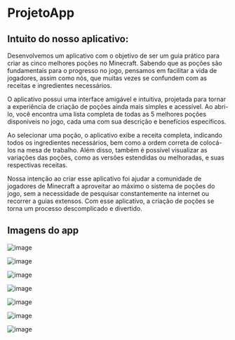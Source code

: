 # ProjetoApp

## Intuito do nosso aplicativo:

Desenvolvemos um aplicativo com o objetivo de ser um guia prático para criar as cinco melhores poções no Minecraft. Sabendo que as poções são fundamentais para o progresso no jogo, pensamos em facilitar a vida de jogadores, assim como nós, que muitas vezes se confundem com as receitas e ingredientes necessários.

O aplicativo possui uma interface amigável e intuitiva, projetada para tornar a experiência de criação de poções ainda mais simples e acessível. Ao abri-lo, você encontra uma lista completa de todas as 5 melhores poções disponíveis no jogo, cada uma com sua descrição e benefícios específicos.

Ao selecionar uma poção, o aplicativo exibe a receita completa, indicando todos os ingredientes necessários, bem como a ordem correta de colocá-los na mesa de trabalho. Além disso, também é possível visualizar as variações das poções, como as versões estendidas ou melhoradas, e suas respectivas receitas.

Nossa intenção ao criar esse aplicativo foi ajudar a comunidade de jogadores de Minecraft a aproveitar ao máximo o sistema de poções do jogo, sem a necessidade de pesquisar constantemente na internet ou recorrer a guias extensos. Com esse aplicativo, a criação de poções se torna um processo descomplicado e divertido.


 ## Imagens do app

![image](https://github.com/victortupinamba/ProjetoApp/assets/101647391/2a0e1fff-6310-4d4d-b274-981a1c2f4a3e)


![image](https://github.com/victortupinamba/ProjetoApp/assets/101647391/b2a8c8a7-4958-4cc3-8310-f1a8a84874d8)


![image](https://github.com/victortupinamba/ProjetoApp/assets/101647391/d1769958-4a35-48b1-b4fc-2277785d599d)

![image](https://github.com/victortupinamba/ProjetoApp/assets/101647391/dcb5dbf8-d331-4f3d-8013-e0a866281f90)

![image](https://github.com/victortupinamba/ProjetoApp/assets/101647391/331aba4a-2645-4c4c-aad4-c88ce3f788d6) 

![image](https://github.com/victortupinamba/ProjetoApp/assets/101647391/01a461c9-379e-4e40-a48f-6f386538e18a)

![image](https://github.com/victortupinamba/ProjetoApp/assets/101647391/0bc33b2f-3f84-4e2f-9c6a-bcb1db2bb156)



